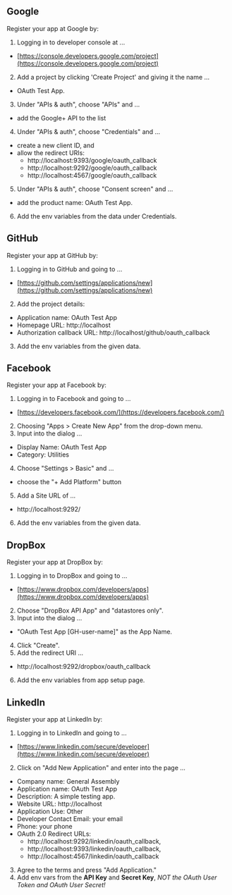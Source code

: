 <!-- FIXME ensure the steps below work, are clear, and aren't unnecessary
      for example: can the redirect uris just be domains, sans port & path?
TODO  draw diagram of flow... -->

## Google

Register your app at Google by:

1. Logging in to developer console at ...
  - [https://console.developers.google.com/project](https://console.developers.google.com/project)
2. Add a project by clicking 'Create Project' and giving it the name ...
  - OAuth Test App.
3. Under "APIs & auth", choose "APIs" and ...
  - add the Google+ API to the list
4. Under "APIs & auth", choose "Credentials" and ...
  - create a new client ID, and
  - allow the redirect URIs:
     - http://localhost:9393/google/oauth_callback
     - http://localhost:9292/google/oauth_callback
     - http://localhost:4567/google/oauth_callback
5. Under "APIs & auth", choose "Consent screen" and ...
  - add the product name: OAuth Test App.
6. Add the env variables from the data under Credentials.


## GitHub

Register your app at GitHub by:

1. Logging in to GitHub and going to ...
  - [https://github.com/settings/applications/new](https://github.com/settings/applications/new)
2. Add the project details:
  - Application name:           OAuth Test App
  - Homepage URL:               http://localhost
  - Authorization callback URL: http://localhost/github/oauth_callback
3. Add the env variables from the given data.

## Facebook

Register your app at Facebook by:

1. Logging in to Facebook and going to ...
  - [https://developers.facebook.com/](https://developers.facebook.com/)
2. Choosing "Apps > Create New App" from the drop-down menu.
3. Input into the dialog ...
  - Display Name: OAuth Test App
  - Category:     Utilities
4. Choose "Settings > Basic" and ...
  - choose the "+ Add Platform" button
5. Add a Site URL of ...
  - http://localhost:9292/
6. Add the env variables from the given data.


## DropBox

Register your app at DropBox by:

1. Logging in to DropBox and going to ...
  - [https://www.dropbox.com/developers/apps](https://www.dropbox.com/developers/apps)
2. Choose "DropBox API App" and "datastores only".
3. Input into the dialog ...
  - "OAuth Test App [GH-user-name]" as the App Name.
4. Click "Create".
5. Add the redirect URI ...
  - http://localhost:9292/dropbox/oauth_callback
6. Add the env variables from app setup page.

## LinkedIn

Register your app at LinkedIn by:

1. Logging in to LinkedIn and going to ...
  - [https://www.linkedin.com/secure/developer](https://www.linkedin.com/secure/developer)
2. Click on "Add New Application" and enter into the page ...
  - Company name:     General Assembly
  - Application name: OAuth Test App
  - Description:      A simple testing app.
  - Website URL:      http://localhost
  - Application Use:  Other
  - Developer Contact Email: your email
  - Phone:            your phone
  - OAuth 2.0 Redirect URLs:
     - http://localhost:9292/linkedin/oauth_callback,
     - http://localhost:9393/linkedin/oauth_callback,
     - http://localhost:4567/linkedin/oauth_callback
3. Agree to the terms and press "Add Application."
4. Add env vars from the **API Key** and **Secret Key**, *NOT the OAuth User Token and OAuth User Secret!*
